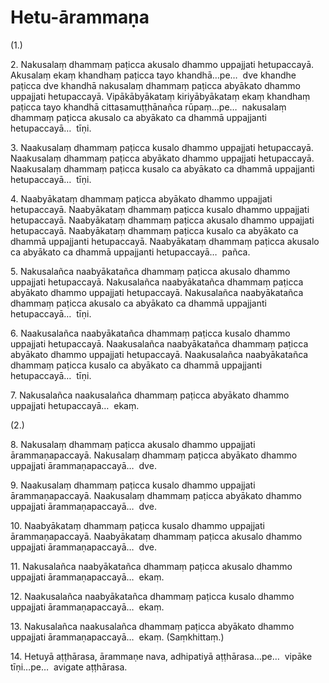 

# Hetu-ārammaṇa





(1.)

2\. Nakusalaṃ dhammaṃ paṭicca akusalo dhammo uppajjati hetupaccayā. Akusalaṃ ekaṃ khandhaṃ paṭicca tayo khandhā…pe…  dve khandhe paṭicca dve khandhā nakusalaṃ dhammaṃ paṭicca abyākato dhammo uppajjati hetupaccayā. Vipākābyākataṃ kiriyābyākataṃ ekaṃ khandhaṃ paṭicca tayo khandhā cittasamuṭṭhānañca rūpaṃ…pe…  nakusalaṃ dhammaṃ paṭicca akusalo ca abyākato ca dhammā uppajjanti hetupaccayā…  tīṇi.

3\. Naakusalaṃ dhammaṃ paṭicca kusalo dhammo uppajjati hetupaccayā. Naakusalaṃ dhammaṃ paṭicca abyākato dhammo uppajjati hetupaccayā. Naakusalaṃ dhammaṃ paṭicca kusalo ca abyākato ca dhammā uppajjanti hetupaccayā…  tīṇi.

4\. Naabyākataṃ dhammaṃ paṭicca abyākato dhammo uppajjati hetupaccayā. Naabyākataṃ dhammaṃ paṭicca kusalo dhammo uppajjati hetupaccayā. Naabyākataṃ dhammaṃ paṭicca akusalo dhammo uppajjati hetupaccayā. Naabyākataṃ dhammaṃ paṭicca kusalo ca abyākato ca dhammā uppajjanti hetupaccayā. Naabyākataṃ dhammaṃ paṭicca akusalo ca abyākato ca dhammā uppajjanti hetupaccayā…  pañca.

5\. Nakusalañca naabyākatañca dhammaṃ paṭicca akusalo dhammo uppajjati hetupaccayā. Nakusalañca naabyākatañca dhammaṃ paṭicca abyākato dhammo uppajjati hetupaccayā. Nakusalañca naabyākatañca dhammaṃ paṭicca akusalo ca abyākato ca dhammā uppajjanti hetupaccayā…  tīṇi.

6\. Naakusalañca naabyākatañca dhammaṃ paṭicca kusalo dhammo uppajjati hetupaccayā. Naakusalañca naabyākatañca dhammaṃ paṭicca abyākato dhammo uppajjati hetupaccayā. Naakusalañca naabyākatañca dhammaṃ paṭicca kusalo ca abyākato ca dhammā uppajjanti hetupaccayā…  tīṇi.

7\. Nakusalañca naakusalañca dhammaṃ paṭicca abyākato dhammo uppajjati hetupaccayā…  ekaṃ.

(2.)

8\. Nakusalaṃ dhammaṃ paṭicca akusalo dhammo uppajjati ārammaṇapaccayā. Nakusalaṃ dhammaṃ paṭicca abyākato dhammo uppajjati ārammaṇapaccayā…  dve.

9\. Naakusalaṃ dhammaṃ paṭicca kusalo dhammo uppajjati ārammaṇapaccayā. Naakusalaṃ dhammaṃ paṭicca abyākato dhammo uppajjati ārammaṇapaccayā…  dve.

10\. Naabyākataṃ dhammaṃ paṭicca kusalo dhammo uppajjati ārammaṇapaccayā. Naabyākataṃ dhammaṃ paṭicca akusalo dhammo uppajjati ārammaṇapaccayā…  dve.

11\. Nakusalañca naabyākatañca dhammaṃ paṭicca akusalo dhammo uppajjati ārammaṇapaccayā…  ekaṃ.

12\. Naakusalañca naabyākatañca dhammaṃ paṭicca kusalo dhammo uppajjati ārammaṇapaccayā…  ekaṃ.

13\. Nakusalañca naakusalañca dhammaṃ paṭicca abyākato dhammo uppajjati ārammaṇapaccayā…  ekaṃ. (Saṃkhittaṃ.)

14\. Hetuyā aṭṭhārasa, ārammaṇe nava, adhipatiyā aṭṭhārasa…pe…  vipāke tīṇi…pe…  avigate aṭṭhārasa.




